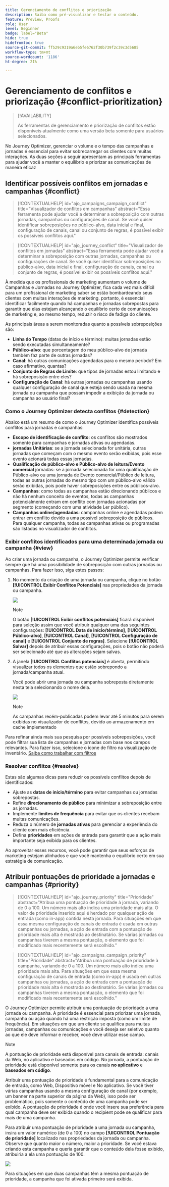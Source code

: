```yaml
---
title: Gerenciamento de conflitos e priorização
description: Saiba como pré-visualizar e testar o conteúdo.
feature: Preview, Proofs
role: User
level: Beginner
badge: label="Beta"
hide: true
hidefromtoc: true
source-git-commit: ff529c9319a6eb5fe6762f30b739f2c39c3d5685
workflow-type: tm+mt
source-wordcount: '1186'
ht-degree: 21%

---
```



# Gerenciamento de conflitos e priorização {#conflict-prioritization}

>[!AVAILABILITY]
>
>As ferramentas de gerenciamento e priorização de conflitos estão disponíveis atualmente como uma versão beta somente para usuários selecionados.

No Journey Optimizer, gerenciar o volume e o tempo das campanhas e jornadas é essencial para evitar sobrecarregar os clientes com muitas interações. As duas seções a seguir apresentam as principais ferramentas para ajudar você a manter o equilíbrio e priorizar as comunicações de maneira eficaz

## Identificar possíveis conflitos em jornadas e campanhas {#conflict}

>[!CONTEXTUALHELP]
>id="ajo_campaigns_campaign_conflict"
>title="Visualizador de conflitos em campanhas"
>abstract="Essa ferramenta pode ajudar você a determinar a sobreposição com outras jornadas, campanhas ou configurações de canal. Se você quiser identificar sobreposições no público-alvo, data inicial e final, configuração de canais, canal ou conjunto de regras, é possível exibir os possíveis conflitos aqui."

>[!CONTEXTUALHELP]
>id="ajo_journey_conflict"
>title="Visualizador de conflitos em jornadas"
>abstract="Essa ferramenta pode ajudar você a determinar a sobreposição com outras jornadas, campanhas ou configurações de canal. Se você quiser identificar sobreposições no público-alvo, data inicial e final, configuração de canais, canal ou conjunto de regras, é possível exibir os possíveis conflitos aqui."

À medida que os profissionais de marketing aumentam o volume de Campanhas e Jornadas no Journey Optimizer, fica cada vez mais difícil para um profissional de marketing saber se estão bombardeando seus clientes com muitas interações de marketing. portanto, é essencial identificar facilmente quando há campanhas e jornadas sobrepostas para garantir que elas estejam alcançando o equilíbrio certo de comunicações de marketing e, ao mesmo tempo, reduzir o risco de fadiga do cliente.

As principais áreas a serem monitoradas quanto a possíveis sobreposições são:

* **Linha do Tempo** (datas de início e término): muitas jornadas estão sendo executadas simultaneamente?
* **Público-alvo**: que porcentagem do meu público-alvo de jornada também faz parte de outras jornadas?
* **Canal**: há outras comunicações agendadas para o mesmo período? Em caso afirmativo, quantas?
* **Conjunto de Regras de Limite**: que tipos de jornadas estou limitando e há sobreposição entre eles?
* **Configuração de Canal**: há outras jornadas ou campanhas usando qualquer configuração de canal que esteja sendo usada na mesma jornada ou campanha que possam impedir a exibição da jornada ou campanha ao usuário final?

### Como o Journey Optimizer detecta conflitos {#detection}

Abaixo está um resumo de como o Journey Optimizer identifica possíveis conflitos para jornadas e campanhas:

* **Escopo de identificação de conflito**: os conflitos são mostrados somente para campanhas e jornadas ativas ou agendadas.
* **jornadas Unitárias**: se a jornada selecionada for unitária, outras jornadas que começam com o mesmo evento serão exibidas, pois esse evento acionará todas essas jornadas.
* **Qualificação de público-alvo e Público-alvo de leitura/Evento comercial** jornadas: se a jornada selecionada for uma qualificação de Público-alvo ou uma jornada de Evento comercial/Público de leitura, todas as outras jornadas do mesmo tipo com um público-alvo válido serão exibidas, pois pode haver sobreposições entre os públicos-alvo.
* **Campanhas**: como todas as campanhas estão direcionando públicos e não há nenhum conceito de eventos, todas as campanhas potencialmente entram em conflito com jornadas acionadas por segmento (começando com uma atividade Ler público).
* **Campanhas online/agendadas**: campanhas online e agendadas podem entrar em conflito devido a uma possível sobreposição de públicos. Para qualquer campanha, todas as campanhas ativas ou programadas são listadas no visualizador de conflitos.

### Exibir conflitos identificados para uma determinada jornada ou campanha {#view}

Ao criar uma jornada ou campanha, o Journey Optimizer permite verificar sempre que há uma possibilidade de sobreposição com outras jornadas ou campanhas. Para fazer isso, siga estes passos:

1. No momento da criação de uma jornada ou campanha, clique no botão **[!UICONTROL Exibir Conflitos Potenciais]** nas propriedades da jornada ou campanha.

   ![](assets/view-conflicts.png)

   >[!NOTE]
   >
   >O botão **[!UICONTROL Exibir conflitos potenciais]** ficará disponível para seleção assim que você atribuir qualquer uma das seguintes configurações: **[!UICONTROL Data de início/término]**, **[!UICONTROL Público-alvo]**, **[!UICONTROL Canal]**, **[!UICONTROL Configuração de canal]** e **[!UICONTROL Conjunto de regras]**. Selecione **[!UICONTROL Salvar]** depois de atribuir essas configurações, pois o botão não poderá ser selecionado até que as alterações sejam salvas.

1. A janela **[!UICONTROL Conflitos potenciais]** é aberta, permitindo visualizar todos os elementos que estão sobrepondo a jornada/campanha atual.

   Você pode abrir uma jornada ou campanha sobreposta diretamente nesta tela selecionando o nome dela.

   ![](assets/potential-conflicts.png)

   >[!NOTE]
   >
   >As campanhas recém-publicadas podem levar até 5 minutos para serem exibidas no visualizador de conflitos, devido ao armazenamento em cache implementado

Para refinar ainda mais sua pesquisa por possíveis sobreposições, você pode filtrar sua lista de campanhas e jornadas com base nos campos relevantes. Para fazer isso, selecione o ícone de filtro na visualização de inventário. [Saiba como trabalhar com filtros](../start/search-filter-categorize.md#filter-lists)

### Resolver conflitos {#resolve}

Estas são algumas dicas para reduzir os possíveis conflitos depois de identificados:

* Ajuste as **datas de início/término** para evitar campanhas ou jornadas sobrepostas.
* Refine **direcionamento de público** para minimizar a sobreposição entre as jornadas.
* Implemente **limites de frequência** para evitar que os clientes recebam muitas comunicações.
* Reduza o número de **jornadas ativas** para gerenciar a experiência do cliente com mais eficiência.
* Defina **prioridades** em ações de entrada para garantir que a ação mais importante seja exibida para os clientes.

Ao aproveitar esses recursos, você pode garantir que seus esforços de marketing estejam alinhados e que você mantenha o equilíbrio certo em sua estratégia de comunicação.

## Atribuir pontuações de prioridade a jornadas e campanhas {#priority}

>[!CONTEXTUALHELP]
>id="ajo_journey_priority"
>title="Prioridade"
>abstract="Atribua uma pontuação de prioridade à jornada, variando de 0 a 100. Um número mais alto indica uma prioridade mais alta. O valor de prioridade inserido aqui é herdado por qualquer ação de entrada (como in-app) contida nesta jornada. Para situações em que essa mesma configuração de canais de entrada é usada em outras campanhas ou jornadas, a ação de entrada com a pontuação de prioridade mais alta é mostrada ao destinatário. Se várias jornadas ou campanhas tiverem a mesma pontuação, o elemento que foi modificado mais recentemente será escolhido."

>[!CONTEXTUALHELP]
>id="ajo_campaigns_campaign_priority"
>title="Prioridade"
>abstract="Atribua uma pontuação de prioridade à campanha, variando de 0 a 100. Um número mais alto indica uma prioridade mais alta. Para situações em que essa mesma configuração de canais de entrada (como in-app) é usada em outras campanhas ou jornadas, a ação de entrada com a pontuação de prioridade mais alta é mostrada ao destinatário. Se várias jornadas ou campanhas tiverem a mesma pontuação, o elemento que foi modificado mais recentemente será escolhido."

O Journey Optimizer permite atribuir uma pontuação de prioridade a uma jornada ou campanha. A prioridade é essencial para priorizar uma jornada, campanha ou ação quando há uma restrição imposta (como um limite de frequência). Em situações em que um cliente se qualifica para muitas jornadas, campanhas ou comunicações e você deseja ser seletivo quanto ao que ele deve informar e receber, você deve utilizar esse campo.

>[!NOTE]
>
>A pontuação de prioridade está disponível para canais de entrada: canais da Web, no aplicativo e baseados em código. No jornada, a pontuação de prioridade está disponível somente para os canais **no aplicativo** e **baseados em código**.

Atribuir uma pontuação de prioridade é fundamental para a comunicação de entrada, como Web, Dispositivo móvel e No aplicativo. Se você tiver várias campanhas usando a mesma configuração de canal (por exemplo, um banner na parte superior da página da Web), isso pode ser problemático, pois somente o conteúdo de uma campanha pode ser exibido. A pontuação de prioridade é onde você insere sua preferência para qual campanha deve ser exibida quando o recipient pode se qualificar para mais de uma campanha.

Para atribuir uma pontuação de prioridade a uma jornada ou campanha, insira um valor numérico (de 0 a 100) no campo **[!UICONTROL Pontuação de prioridade]** localizado nas propriedades da jornada ou campanha. Observe que quanto maior o número, maior a prioridade. Se você estava criando esta campanha e queria garantir que o conteúdo dela fosse exibido, atribuiria a ela uma pontuação de 100.

![](assets/priority-score.png)

Para situações em que duas campanhas têm a mesma pontuação de prioridade, a campanha que foi ativada primeiro será exibida.

